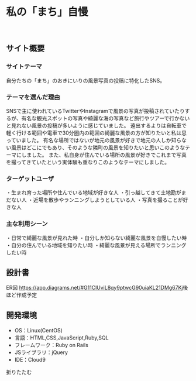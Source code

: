 # 私の「まち」自慢
​
## サイト概要
### サイトテーマ
<!--何を『目的』とし、どのような『分類』なのかを簡潔に書く-->
​自分たちの「まち」のおきにいりの風景写真の投稿に特化したSNS。

### テーマを選んだ理由
<!--なぜこのようなテーマにしたかを説明する-->
​SNSで主に使われているTwitterやInstagramで風景の写真が投稿されていたりするが、有名な観光スポットの写真や綺麗な海の写真など旅行やツアーで行かないと見れない風景の投稿が多いように感じていました。
遠出するよりは自転車で軽く行ける範囲や電車で30分圏内の範囲の綺麗な風景の方が知りたいと私は思っていました。
有名な場所ではないが地元の風景が好きで地元の人しか知らない風景はどこにでもあり、そのような隣町の風景を知りたいと思いこのようなテーマにしました。
また、私自身が住んでいる場所の風景が好きでこれまで写真を撮ってきていたという実体験も重なりこのようなテーマにしました。
### ターゲットユーザ
<!--誰に使ってもらうかを具体的に記載する-->
​・生まれ育った場所や住んでいる地域が好きな人
 ・引っ越してきて土地勘がまだない人
 ・近場を散歩やランニングしようとしている人
 ・写真を撮ることが好きな人
### 主な利用シーン
<!--どのような時に使うのかの状況を記載すること-->
​・日常で綺麗な風景が見れた時
 ・自分しか知らない綺麗な風景を自慢したい時
 ・自分の住んでいる地域を知りたい時
 ・綺麗な風景が見える場所でランニングしたい時
## 設計書
<!--テーマを設定・提出する時点では不要です-->
ER図 https://app.diagrams.net/#G11ClUviL8qy9ptwcG90uiaKL21DMg67Kj
​後ほど作成予定
## 開発環境
- OS：Linux(CentOS)
- 言語：HTML,CSS,JavaScript,Ruby,SQL
- フレームワーク：Ruby on Rails
- JSライブラリ：jQuery
- IDE：Cloud9

折りたたむ